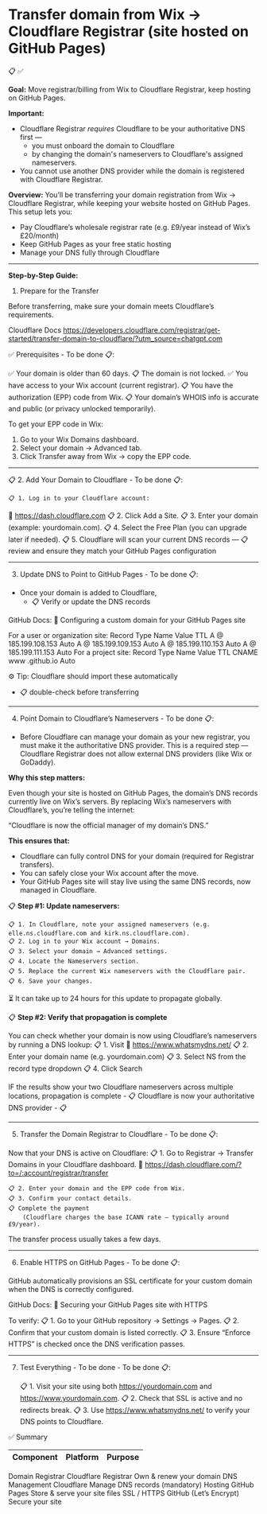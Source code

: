 # Transfer domain from Wix → Cloudflare Registrar (site hosted on **GitHub Pages**)

📋
✅

**Goal:** Move registrar/billing from Wix to Cloudflare Registrar, keep hosting on GitHub Pages.

**Important:** 
* Cloudflare Registrar *requires* Cloudflare to be your authoritative DNS first — 
	* you must onboard the domain to Cloudflare 
	* by changing the domain's nameservers to Cloudflare's assigned nameservers. 
* You cannot use another DNS provider while the domain is registered with Cloudflare Registrar. 


**Overview:**
You’ll be transferring your domain registration from Wix → Cloudflare Registrar, while keeping your website hosted on GitHub Pages.
This setup lets you:
- Pay Cloudflare’s wholesale registrar rate (e.g. £9/year instead of Wix’s £20/month)
- Keep GitHub Pages as your free static hosting
- Manage your DNS fully through Cloudflare

---

**Step-by-Step Guide:**
1. Prepare for the Transfer

Before transferring, make sure your domain meets Cloudflare’s requirements.

Cloudflare Docs
    https://developers.cloudflare.com/registrar/get-started/transfer-domain-to-cloudflare/?utm_source=chatgpt.com

✅ Prerequisites - To be done 📋:

✅ Your domain is older than 60 days.
📋 The domain is not locked.
✅ You have access to your Wix account (current registrar).
📋 You have the authorization (EPP) code from Wix.
📋 Your domain’s WHOIS info is accurate and public (or privacy unlocked temporarily).

To get your EPP code in Wix:
1. Go to your Wix Domains dashboard.
2. Select your domain → Advanced tab.
3. Click Transfer away from Wix → copy the EPP code.

---

📋 2. Add Your Domain to Cloudflare - To be done 📋:

    📋 1. Log in to your Cloudflare account:
🔗 https://dash.cloudflare.com
    📋 2. Click Add a Site.
    📋 3. Enter your domain (example: yourdomain.com).
    📋 4. Select the Free Plan (you can upgrade later if needed).
    📋 5. Cloudflare will scan your current DNS records 
        — 📋 review and ensure they match your GitHub Pages configuration

---

3. Update DNS to Point to GitHub Pages - To be done 📋:

* Once your domain is added to Cloudflare, 
    * 📋 Verify or update the DNS records

GitHub Docs:
🔗 Configuring a custom domain for your GitHub Pages site

For a user or organization site:
Record Type	Name	Value	TTL
A	@	185.199.108.153	Auto
A	@	185.199.109.153	Auto
A	@	185.199.110.153	Auto
A	@	185.199.111.153	Auto
For a project site:
Record Type	Name	Value	TTL
CNAME	www	<username>.github.io	Auto

⚙️ Tip: Cloudflare should import these automatically
* 📋 double-check before transferring

---- 

4. Point Domain to Cloudflare’s Nameservers - To be done 📋:

* Before Cloudflare can manage your domain as your new registrar, you must make it the authoritative DNS provider.
This is a required step — Cloudflare Registrar does not allow external DNS providers (like Wix or GoDaddy).

**Why this step matters:**

Even though your site is hosted on GitHub Pages, the domain’s DNS records currently live on Wix’s servers.
By replacing Wix’s nameservers with Cloudflare’s, you’re telling the internet:

“Cloudflare is now the official manager of my domain’s DNS.”

**This ensures that:**

- Cloudflare can fully control DNS for your domain (required for Registrar transfers).
- You can safely close your Wix account after the move.
- Your GitHub Pages site will stay live using the same DNS records, now managed in Cloudflare.

📋 **Step #1: Update nameservers:** 

    📋 1. In Cloudflare, note your assigned nameservers (e.g. elle.ns.cloudflare.com and kirk.ns.cloudflare.com).
    📋 2. Log in to your Wix account → Domains.
    📋 3. Select your domain → Advanced settings.
    📋 4. Locate the Nameservers section.
    📋 5. Replace the current Wix nameservers with the Cloudflare pair.
    📋 6. Save your changes.

⏳ It can take up to 24 hours for this update to propagate globally.

📋 **Step #2: Verify that propagation is complete**

You can check whether your domain is now using Cloudflare’s nameservers by running a DNS lookup:
📋 1. Visit 🔗 https://www.whatsmydns.net/
📋 2. Enter your domain name (e.g. yourdomain.com)
📋 3. Select NS from the record type dropdown
📋 4. Click Search

IF the results show your two Cloudflare nameservers across multiple locations, 
    propagation is complete - 📋
    Cloudflare is now your authoritative DNS provider - 📋

--- 

5. Transfer the Domain Registrar to Cloudflare - To be done 📋:

Now that your DNS is active on Cloudflare:
    📋 1. Go to Registrar → Transfer Domains in your Cloudflare dashboard.
    🔗 https://dash.cloudflare.com/?to=/:account/registrar/transfer

    📋 2. Enter your domain and the EPP code from Wix.
    📋 3. Confirm your contact details.
    📋 Complete the payment 
        (Cloudflare charges the base ICANN rate — typically around £9/year).

The transfer process usually takes a few days.

---

6. Enable HTTPS on GitHub Pages - To be done 📋:

GitHub automatically provisions an SSL certificate for your custom domain when the DNS is correctly configured.

GitHub Docs:
🔗 Securing your GitHub Pages site with HTTPS

To verify:
    📋 1. Go to your GitHub repository → Settings → Pages.
    📋 2. Confirm that your custom domain is listed correctly.
    📋 3. Ensure “Enforce HTTPS” is checked once the DNS verification passes.

----

7. Test Everything - To be done  - To be done 📋:

    📋 1. Visit your site using both https://yourdomain.com and https://www.yourdomain.com.
    📋 2. Check that SSL is active and no redirects break.
    📋 3. Use https://www.whatsmydns.net/
    to verify your DNS points to Cloudflare.

✅ Summary

| Component | Platform | Purpose |
| - | - | - |


Domain Registrar	Cloudflare Registrar	Own & renew your domain
DNS Management	Cloudflare	Manage DNS records (mandatory)
Hosting	GitHub Pages	Store & serve your site files
SSL / HTTPS	GitHub (Let’s Encrypt)	Secure your site